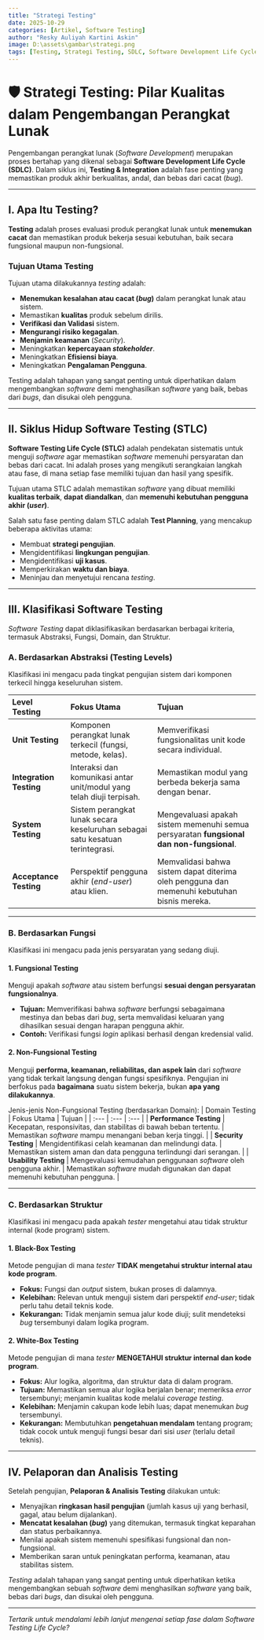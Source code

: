 ```yaml
---
title: "Strategi Testing"
date: 2025-10-29
categories: [Artikel, Software Testing]
author: "Resky Auliyah Kartini Askin"
image: D:\assets\gambar\strategi.png
tags: [Testing, Strategi Testing, SDLC, Software Development Life Cycle, Black-box, White-box]
---
```


# 🛡️ Strategi Testing: Pilar Kualitas dalam Pengembangan Perangkat Lunak

Pengembangan perangkat lunak (*Software Development*) merupakan proses bertahap yang dikenal sebagai **Software Development Life Cycle (SDLC)**. Dalam siklus ini, **Testing & Integration** adalah fase penting yang memastikan produk akhir berkualitas, andal, dan bebas dari cacat (*bug*).

---

## I. Apa Itu Testing?

**Testing** adalah proses evaluasi produk perangkat lunak untuk **menemukan cacat** dan memastikan produk bekerja sesuai kebutuhan, baik secara fungsional maupun non-fungsional.

### Tujuan Utama Testing

Tujuan utama dilakukannya *testing* adalah:
* **Menemukan kesalahan atau cacat (*bug*)** dalam perangkat lunak atau sistem.
* Memastikan **kualitas** produk sebelum dirilis.
* **Verifikasi dan Validasi** sistem.
* **Mengurangi risiko kegagalan**.
* **Menjamin keamanan** (*Security*).
* Meningkatkan **kepercayaan *stakeholder***.
* Meningkatkan **Efisiensi biaya**.
* Meningkatkan **Pengalaman Pengguna**.

Testing adalah tahapan yang sangat penting untuk diperhatikan dalam mengembangkan *software* demi menghasilkan *software* yang baik, bebas dari *bugs*, dan disukai oleh pengguna.

---

## II. Siklus Hidup Software Testing (STLC)

**Software Testing Life Cycle (STLC)** adalah pendekatan sistematis untuk menguji *software* agar memastikan *software* memenuhi persyaratan dan bebas dari cacat. Ini adalah proses yang mengikuti serangkaian langkah atau fase, di mana setiap fase memiliki tujuan dan hasil yang spesifik.

Tujuan utama STLC adalah memastikan *software* yang dibuat memiliki **kualitas terbaik**, **dapat diandalkan**, dan **memenuhi kebutuhan pengguna akhir (*user*)**.

Salah satu fase penting dalam STLC adalah **Test Planning**, yang mencakup beberapa aktivitas utama:
* Membuat **strategi pengujian**.
* Mengidentifikasi **lingkungan pengujian**.
* Mengidentifikasi **uji kasus**.
* Memperkirakan **waktu dan biaya**.
* Meninjau dan menyetujui rencana *testing*.

---

## III. Klasifikasi Software Testing

*Software Testing* dapat diklasifikasikan berdasarkan berbagai kriteria, termasuk Abstraksi, Fungsi, Domain, dan Struktur.

### A. Berdasarkan Abstraksi (Testing Levels)

Klasifikasi ini mengacu pada tingkat pengujian sistem dari komponen terkecil hingga keseluruhan sistem.

| Level Testing | Fokus Utama | Tujuan |
| :--- | :--- | :--- |
| **Unit Testing** | Komponen perangkat lunak terkecil (fungsi, metode, kelas). | Memverifikasi fungsionalitas unit kode secara individual. |
| **Integration Testing** | Interaksi dan komunikasi antar unit/modul yang telah diuji terpisah. | Memastikan modul yang berbeda bekerja sama dengan benar. |
| **System Testing** | Sistem perangkat lunak secara keseluruhan sebagai satu kesatuan terintegrasi. | Mengevaluasi apakah sistem memenuhi semua persyaratan **fungsional dan non-fungsional**. |
| **Acceptance Testing** | Perspektif pengguna akhir (*end-user*) atau klien. | Memvalidasi bahwa sistem dapat diterima oleh pengguna dan memenuhi kebutuhan bisnis mereka. |

---

### B. Berdasarkan Fungsi

Klasifikasi ini mengacu pada jenis persyaratan yang sedang diuji.

#### 1. Fungsional Testing
Menguji apakah *software* atau sistem berfungsi **sesuai dengan persyaratan fungsionalnya**.
* **Tujuan:** Memverifikasi bahwa *software* berfungsi sebagaimana mestinya dan bebas dari *bug*, serta memvalidasi keluaran yang dihasilkan sesuai dengan harapan pengguna akhir.
* **Contoh:** Verifikasi fungsi *login* aplikasi berhasil dengan kredensial valid.

#### 2. Non-Fungsional Testing
Menguji **performa, keamanan, reliabilitas, dan aspek lain** dari *software* yang tidak terkait langsung dengan fungsi spesifiknya. Pengujian ini berfokus pada **bagaimana** suatu sistem bekerja, bukan **apa yang dilakukannya**.

Jenis-jenis Non-Fungsional Testing (berdasarkan Domain):
| Domain Testing | Fokus Utama | Tujuan |
| :--- | :--- | :--- |
| **Performance Testing** | Kecepatan, responsivitas, dan stabilitas di bawah beban tertentu. | Memastikan *software* mampu menangani beban kerja tinggi. |
| **Security Testing** | Mengidentifikasi celah keamanan dan melindungi data. | Memastikan sistem aman dan data pengguna terlindungi dari serangan. |
| **Usability Testing** | Mengevaluasi kemudahan penggunaan *software* oleh pengguna akhir. | Memastikan *software* mudah digunakan dan dapat memenuhi kebutuhan pengguna. |

---

### C. Berdasarkan Struktur

Klasifikasi ini mengacu pada apakah *tester* mengetahui atau tidak struktur internal (kode program) sistem.

#### 1. Black-Box Testing
Metode pengujian di mana *tester* **TIDAK mengetahui struktur internal atau kode program**.
* **Fokus:** Fungsi dan *output* sistem, bukan proses di dalamnya.
* **Kelebihan:** Relevan untuk menguji sistem dari perspektif *end-user*; tidak perlu tahu detail teknis kode.
* **Kekurangan:** Tidak menjamin semua jalur kode diuji; sulit mendeteksi *bug* tersembunyi dalam logika program.

#### 2. White-Box Testing
Metode pengujian di mana *tester* **MENGETAHUI struktur internal dan kode program**.
* **Fokus:** Alur logika, algoritma, dan struktur data di dalam program.
* **Tujuan:** Memastikan semua alur logika berjalan benar; memeriksa *error* tersembunyi; menjamin kualitas kode melalui *coverage testing*.
* **Kelebihan:** Menjamin cakupan kode lebih luas; dapat menemukan *bug* tersembunyi.
* **Kekurangan:** Membutuhkan **pengetahuan mendalam** tentang program; tidak cocok untuk menguji fungsi besar dari sisi *user* (terlalu detail teknis).

---

## IV. Pelaporan dan Analisis Testing

Setelah pengujian, **Pelaporan & Analisis Testing** dilakukan untuk:
* Menyajikan **ringkasan hasil pengujian** (jumlah kasus uji yang berhasil, gagal, atau belum dijalankan).
* **Mencatat kesalahan (*bug*)** yang ditemukan, termasuk tingkat keparahan dan status perbaikannya.
* Menilai apakah sistem memenuhi spesifikasi fungsional dan non-fungsional.
* Memberikan saran untuk peningkatan performa, keamanan, atau stabilitas sistem.

*Testing* adalah tahapan yang sangat penting untuk diperhatikan ketika mengembangkan sebuah *software* demi menghasilkan *software* yang baik, bebas dari *bugs*, dan disukai oleh pengguna.

---

*Tertarik untuk mendalami lebih lanjut mengenai setiap fase dalam Software Testing Life Cycle?*